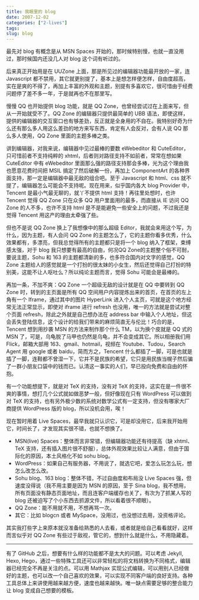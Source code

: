 ```yaml
---
title: 我眼里的 blog
date: 2007-12-02
categories: ["2-lives"]
tags: 
slug: blog
---
```


最先对 blog 有概念是从 MSN Spaces 开始的，那时候特别慢，也就一直没用过，那时候国内还没几人对 blog 这个词有听过的。 

<!--more-->

后来真正开始用是在 UUZone 上面，那是所见过的编辑器功能最开放的一家，连 Javascript 都不禁用，其它就更别提了，基本上是想怎样便怎样，自由度超高，实在是爽的不得了，再加上丰富的外观和主题，别提有多喜欢它，很可惜由于经费问题停了差不多一年，于是就再也不在那里写。 

慢慢 QQ 也开始提供 blog 功能，就是 QQ Zone，也曾经尝试过在上面来写，但从一开始就受不了。QQ Zone 的编辑器只提供最简单的 UBB 语法，即使这样，提供的编辑器的交互窗口也有够差劲，反正就是全身用的不自在。我特别好奇为什么还有那么多人用这么差劲的地方来写东西，肯定有人会反对，会有人说 QQ 那么多人使用，QQ Zone 里面的主题多棒之类。 

讲到编辑器，对我来说，编辑器中见过最棒的要数 eWebeditor 和 CuteEditor，只可惜前者不支持纯粹的 xhtml，后者则对路径支持不如前者，常常在想如果 CuteEditor 中有 eWebeditor 里面那么强的路径支持那会多棒，光为这个理由我也愿意花费时间把 MSIL 搞定了然后破解一份，再加上 ComponentArt 的各种界面支持，那一定是编辑器中最无敌的组合吧。至于 Javascript 和 html、css 就不提了，编辑器怎么可能会不支持呢。现在用来，似乎国内各大 blog Provider 中，Tencent 是最小气最无聊的，就丫不提供 html 支持！再往里处想时，也许 Tencent 觉得 QQ Zone 只在众多 QQ 用户里面用的最多，而直接从 IE 访问 QQ Zone 的人不多，也许不支持 html 是不是能避免一些安全上的问题，不过我还是觉得 Tencent 用这产的理由太牵强了些。 

但也不是说 QQ Zone 换上了我想像中的那么超级 Editor，我就会来用这个写，为什么，因为主题，有人会问 QQ Zone 的主题怎么了，它的主题你看多优秀，什么效果都有，多漂亮，但我总觉得所有的主题都只是将一个 blog 纳入了框架，束缚感太强，对于 blog 我只想要有最高的自由，何况QQ Zone的主题整个俗不可耐，要说主题，Sohu 和 163 的主题都清新的多，也多符合国内对文字的感觉，QQ Zone 主题给人的感觉就是一个打扮的很太妹的小女生，然后还觉得自己打扮的特别美，这能不让人呕吐么？所以纯论主题而言，觉得 Sohu 可能会是最棒的。 

再加一条，不加不爽：QQ Zone 一个超级无敌的设计就是在 QQ 中要转到 QQ Zone 时，转到的主页面是所有 QQ 空间用户内容提炼出来的首页，在首页的左上角有一个 Iframe，通过其中的图片 HyperLink 进入个人主页，可就是这个地方经常无法正常显示，即使对 iframe 进行 refresh 也没用，唯一的方法就是尝试对整个页面 refresh，除此之外就是自己想办法在 address bar  中输入个人地址，但这会丢失登陆信息，这个设计的给我们带来的麻烦简直无与伦比！巧合的是，Tencent  想到用抄袭 MSN 的方法来制作那个什么 TM，以为换个皮就是 QQ 式的 MSN 了，可是，乌龟脱了马甲也仍然是乌龟，并不会变成其它。所以相册我们用 Flick，邮箱大部用 163、gmail、hotmail，视频在 Youtube、Tudou，Search Agent 用 google 或者 baidu，简而方之，Tencent 什么都插了一脚，可是也就是插了一脚，连鞋都不曾湿一下，它并不是民族的希望，它只是用民族当幌子然后骗了一群小朋友口袋中的钱而已。认清这一事实的人们，早已投向免费和自由的怀抱。

有一个功能想提下，就是对 TeX 的支持，没有对 TeX 的支持，这实在是一件很不爽的事情，想打几个公式就如做恶梦一般，但好像现在只有 WordPress 可以做到对 TeX 的支持，也有另外极少数的系统对数学公式有一定支持，但没有哪家大厂商提供 WordPress 版的 blog，所以没机会用，唉！ 

现在暂时用着 Live Spaces，最早我就只认识它，可是却没用它，后来我开始用它，时间长了，才发现其实很不错，也就不想换了。 

- MSN(live) Spaces：整体而言非常错，但编辑器功能还有待提高（缺 xhtml、TeX 支持，还有插入图片很不舒服），总体外观效果比较让人满意，但由于国际化的原因，本土风格化不如 sohu blog。 
- WordPress：如果自己有服务器，不用说了，就选它吧，爱怎么玩怎么玩，想怎么改怎么改。 
- Sohu blog、163 blog：整体不错，不过自由度和布局没 Live Spaces 强，但速度没得说（我不用主要是因为 MSN 的原因，至于 Sina blog，我不想用，所有页面没有静态页面地址，而且连客户端缓存也关了，有次为了抓某人写的 blog 还被迫写了个小东西去抓源文件，所以看着很不顺眼）。 
- QQ Zone：能不用就不用，不想再骂一次。 
- 其它：比如 blogcn 或者 MySpace，没用过，也没想过去用，没资格评论。 

其实我打些字上来原本就没准备给熟悉的人去看，或者就是给自己看看就好，这样而言似乎对 QQ Zone 有些过于敌视，管它的，想到什么就是什么，不用隐藏着。 

<hr />

有了 GitHub 之后，想要有什么样的功能都不是太大的问题。可以考虑 Jekyll, Hexo, Hego，通过一些特殊工具还可以非常轻松的将文档转换为不同格式，编辑器已经完全不再是关注的点。可以用 Mathjax 实现公式编辑，可以用别人已经做好的主题，也可以改一个自己喜欢的效果，可以实现不同客户端的良好支持。各种工具总体上来讲使用越来越方便，速度也越来越快。唯一缺点需要足够的整合能力让 blog 变成自己想要的模板。